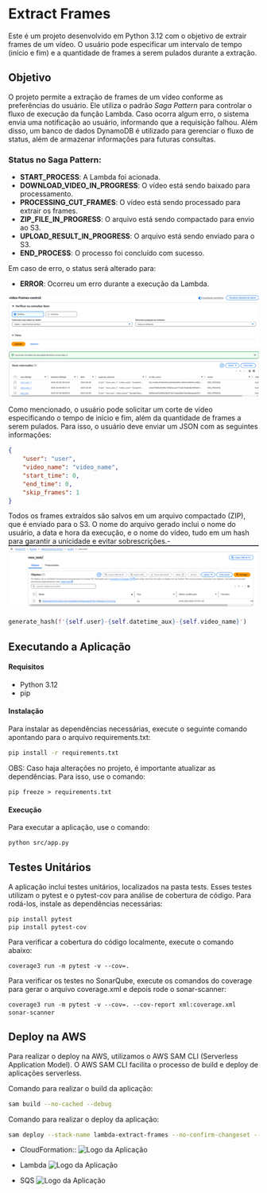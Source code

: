 # Extract Frames
Este é um projeto desenvolvido em Python 3.12 com o objetivo de extrair frames de um vídeo. O usuário pode especificar um intervalo de tempo (início e fim) e a quantidade de frames a serem pulados durante a extração.

## Objetivo
O projeto permite a extração de frames de um vídeo conforme as preferências do usuário. Ele utiliza o padrão *Saga Pattern* para controlar o fluxo de execução da função Lambda. Caso ocorra algum erro, o sistema envia uma notificação ao usuário, informando que a requisição falhou. Além disso, um banco de dados DynamoDB é utilizado para gerenciar o fluxo de status, além de armazenar informações para futuras consultas.

### Status no Saga Pattern:
- **START_PROCESS**: A Lambda foi acionada.
- **DOWNLOAD_VIDEO_IN_PROGRESS**: O vídeo está sendo baixado para processamento.
- **PROCESSING_CUT_FRAMES**: O vídeo está sendo processado para extrair os frames.
- **ZIP_FILE_IN_PROGRESS**: O arquivo está sendo compactado para envio ao S3.
- **UPLOAD_RESULT_IN_PROGRESS**: O arquivo está sendo enviado para o S3.
- **END_PROCESS**: O processo foi concluído com sucesso.

Em caso de erro, o status será alterado para:
- **ERROR**: Ocorreu um erro durante a execução da Lambda.

![Logo da Aplicação](img/dynamo.png)

Como mencionado, o usuário pode solicitar um corte de vídeo especificando o tempo de início e fim, além da quantidade de frames a serem pulados. Para isso, o usuário deve enviar um JSON com as seguintes informações:
```json
{
    "user": "user",
    "video_name": "video_name",
    "start_time": 0,
    "end_time": 0,
    "skip_frames": 1
}
```

Todos os frames extraídos são salvos em um arquivo compactado (ZIP), que é enviado para o S3. O nome do arquivo gerado inclui o nome do usuário, a data e hora da execução, e o nome do vídeo, tudo em um hash para garantir a unicidade e evitar sobrescrições.- ![Logo da Aplicação](img/s3.png)

````python
generate_hash(f'{self.user}-{self.datetime_aux}-{self.video_name}')
````

##  Executando a Aplicação
#### Requisitos

- Python 3.12
- pip

#### Instalação
Para instalar as dependências necessárias, execute o seguinte comando apontando para o arquivo requirements.txt:
```bash
pip install -r requirements.txt
````    

OBS: Caso haja alterações no projeto, é importante atualizar as dependências. Para isso, use o comando:
````
pip freeze > requirements.txt
````

####  Execução
Para executar a aplicação, use o comando:

```bash
python src/app.py
````

##  Testes Unitários
A aplicação inclui testes unitários, localizados na pasta tests. Esses testes utilizam o pytest e o pytest-cov para análise de cobertura de código. Para rodá-los, instale as dependências necessárias:
````    
pip install pytest
pip install pytest-cov
````

Para verificar a cobertura do código localmente, execute o comando abaixo:
````
coverage3 run -m pytest -v --cov=. 
````

Para verificar os testes no SonarQube, execute os comandos do coverage para gerar o arquivo coverage.xml e depois rode o sonar-scanner:
````
coverage3 run -m pytest -v --cov=. --cov-report xml:coverage.xml
sonar-scanner
````

## Deploy na AWS
Para realizar o deploy na AWS, utilizamos o AWS SAM CLI (Serverless Application Model). O AWS SAM CLI facilita o processo de build e deploy de aplicações serverless.

Comando para realizar o build da aplicação:
````bash
sam build --no-cached --debug
````
Comando para realizar o deploy da aplicação:
````bash
sam deploy --stack-name lambda-extract-frames --no-confirm-changeset --no-fail-on-empty-changeset --capabilities CAPABILITY_IAM
````
- CloudFormation::
![Logo da Aplicação](img/cloudformation.png)

- Lambda
![Logo da Aplicação](img/lambda.png)

- SQS
![Logo da Aplicação](img/sqs.png)


